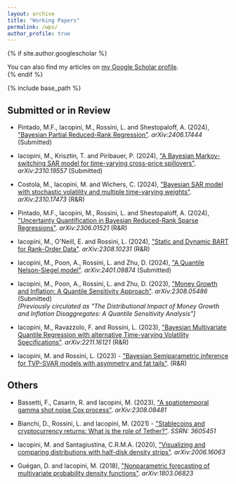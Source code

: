 ```yaml
---
layout: archive
title: "Working Papers"
permalink: /wps/
author_profile: true
---
```



{% if site.author.googlescholar %}
  <div class="wordwrap">You can also find my articles on <a href="{{https://scholar.google.co.uk/citations?user=7bA38oMAAAAJ&hl=it}}">my Google Scholar profile</a>.</div>
{% endif %}

{% include base_path %}

Submitted or in Review
------
* Pintado, M.F., Iacopini, M., Rossini, L. and Shestopaloff, A. (2024), ["Bayesian Partial Reduced-Rank Regression"](https://arxiv.org/abs/2406.17444). _arXiv:2406.17444_ (Submitted)

* Iacopini, M., Krisztin, T. and Piribauer, P. (2024), ["A Bayesian Markov-switching SAR model for time-varying cross-price spillovers"](https://arxiv.org/abs/2310.19557). _arXiv:2310.19557_ (Submitted)

* Costola, M., Iacopini, M. and Wichers, C. (2024), ["Bayesian SAR model with stochastic volatility and multiple time-varying weights"](https://arxiv.org/abs/2310.17473). _arXiv:2310.17473_ (R&R)

* Pintado, M.F., Iacopini, M., Rossini, L. and Shestopaloff, A. (2024), ["Uncertainty Quantification in Bayesian Reduced-Rank Sparse Regressions"](https://arxiv.org/abs/2306.01521). _arXiv:2306.01521_ (R&R)

* Iacopini, M., O'Neill, E. and Rossini, L. (2024), ["Static and Dynamic BART for Rank-Order Data"](https://arxiv.org/abs/2308.10231). _arXiv:2308.10231_ (R&R)

* Iacopini, M., Poon, A., Rossini, L. and Zhu, D. (2024), ["A Quantile Nelson-Siegel model"](https://arxiv.org/abs/2401.09874). _arXiv:2401.09874_ (Submitted)

* Iacopini, M., Poon, A., Rossini, L. and Zhu, D. (2023), ["Money Growth and Inflation: A Quantile Sensitivity Approach"](https://arxiv.org/abs/2308.05486). _arXiv:2308.05486_ (Submitted) </br> _[Previously circulated as "The Distributional Impact of Money Growth and Inflation Disaggregates: A Quantile Sensitivity Analysis"]_

* Iacopini, M., Ravazzolo, F. and Rossini, L. (2023), ["Bayesian Multivariate Quantile Regression with alternative Time-varying Volatility Specifications"](https://arxiv.org/abs/2211.16121). _arXiv:2211.16121_ (R&R) 
<!-- [Video](https://www.youtube.com/watch?v=IsR1Fg_jSdg&t=412s) -->

* Iacopini, M. and Rossini, L. (2023) - ["Bayesian Semiparametric inference for TVP-SVAR models with asymmetry and fat tails"](). (R&R)


<!-- Permanent Working paper -->
Others
------
* Bassetti, F., Casarin, R. and Iacopini, M. (2023), ["A spatiotemporal gamma shot noise Cox process"](https://arxiv.org/abs/2308.08481). _arXiv:2308.08481_

* Bianchi, D., Rossini, L. and Iacopini, M. (2021) - ["Stablecoins and cryptocurrency returns: What is the role of Tether?"](https://papers.ssrn.com/sol3/papers.cfm?abstract_id=3605451). _SSRN: 3605451_

* Iacopini, M. and Santagiustina, C.R.M.A. (2020), ["Visualizing and comparing distributions with half-disk density strips"](https://arxiv.org/abs/2006.16063). _arXiv:2006.16063_
<!-- [code](https://github.com/matteoiacopini/hdds) --> 

* Guégan, D. and Iacopini, M. (2018), ["Nonparametric forecasting of multivariate probability density functions"](https://arxiv.org/abs/1803.06823). _arXiv:1803.06823_

